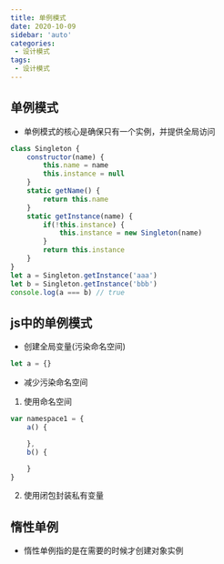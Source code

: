 ```yaml
---
title: 单例模式
date: 2020-10-09
sidebar: 'auto'
categories:
 - 设计模式
tags:
 - 设计模式
---
```


##  单例模式

-   单例模式的核心是确保只有一个实例，并提供全局访问
```js
class Singleton {
    constructor(name) {
        this.name = name
        this.instance = null
    }
    static getName() {
        return this.name
    }
    static getInstance(name) {
        if(!this.instance) {
            this.instance = new Singleton(name)
        }
        return this.instance
    }
}
let a = Singleton.getInstance('aaa')
let b = Singleton.getInstance('bbb')
console.log(a === b) // true
```

##  js中的单例模式
-   创建全局变量(污染命名空间)
```js
let a = {}
```
-   减少污染命名空间
1.  使用命名空间
```js
var namespace1 = { 
    a() {

    },
    b() {

    }
}
```
2.  使用闭包封装私有变量

##  惰性单例

-   惰性单例指的是在需要的时候才创建对象实例